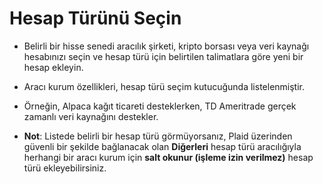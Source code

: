 # **Hesap Türünü Seçin**

- Belirli bir hisse senedi aracılık şirketi, kripto borsası veya veri kaynağı hesabınızı seçin ve hesap türü için belirtilen talimatlara göre yeni bir hesap ekleyin.
- Aracı kurum özellikleri, hesap türü seçim kutucuğunda listelenmiştir.
- Örneğin, Alpaca kağıt ticareti desteklerken, TD Ameritrade gerçek zamanlı veri kaynağını destekler.

- **Not**: Listede belirli bir hesap türü görmüyorsanız, Plaid üzerinden güvenli bir şekilde bağlanacak olan **Diğerleri** hesap türü aracılığıyla herhangi bir aracı kurum için **salt okunur (işleme izin verilmez)** hesap türü ekleyebilirsiniz.